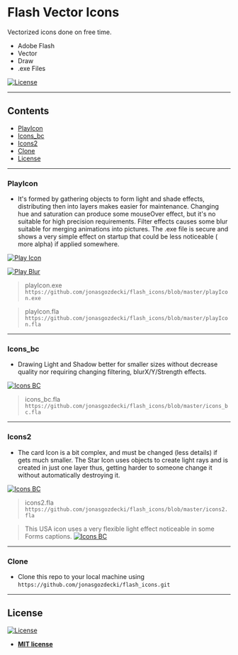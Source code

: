 # Flash Vector Icons
Vectorized icons done on free time.

- Adobe Flash
- Vector
- Draw
- .exe Files

[![License](http://img.shields.io/:license-mit-blue.svg?style=flat-square)](http://badges.mit-license.org)


---

## Contents


- [PlayIcon](#playIcon)
- [Icons_bc](#icons_bc)
- [Icons2](#icons2)
- [Clone](#clone)
- [License](#license)

---

### PlayIcon

- It's formed by gathering objects to form light and shade effects, distributing then into layers makes easier for maintenance.
Changing hue and saturation can produce some mouseOver effect, but it's no suitable for high precision requirements. 
Filter effects causes some blur suitable for merging animations into pictures.
The .exe file is secure and shows a very simple effect on startup that could be less noticeable ( more alpha) if applied somewhere.

[![Play Icon](https://github.com/jonasgozdecki/flash_icons/blob/master/playIcon.png)]()

[![Play Blur](https://github.com/jonasgozdecki/flash_icons/blob/master/play.png)]()

> playIcon.exe
`https://github.com/jonasgozdecki/flash_icons/blob/master/playIcon.exe`

> playIcon.fla
`https://github.com/jonasgozdecki/flash_icons/blob/master/playIcon.fla`

---

### Icons_bc

- Drawing Light and Shadow better for smaller sizes without decrease quality nor requiring changing filtering, blurX/Y/Strength effects. 

[![Icons BC](https://github.com/jonasgozdecki/flash_icons/blob/master/icons_bc.png)]()

> icons_bc.fla
`https://github.com/jonasgozdecki/flash_icons/blob/master/icons_bc.fla`

---

### Icons2

- The card Icon is a bit complex, and must be changed (less details) if gets much smaller. The Star Icon uses objects to create light rays and is created in just one layer thus, getting harder to someone change it without automatically destroying it.

[![Icons BC](https://github.com/jonasgozdecki/flash_icons/blob/master/icons2.png)]()

> icons2.fla
`https://github.com/jonasgozdecki/flash_icons/blob/master/icons2.fla`


> This USA icon uses a very flexible light effect noticeable in some Forms captions.
[![Icons BC](https://github.com/jonasgozdecki/flash_icons/blob/master/USA.png)]()
---


### Clone

- Clone this repo to your local machine using `https://github.com/jonasgozdecki/flash_icons.git`

---

## License

[![License](http://img.shields.io/:license-mit-blue.svg?style=flat-square)](http://badges.mit-license.org)

- **[MIT license](http://opensource.org/licenses/mit-license.php)**
